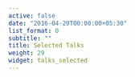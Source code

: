 ```yaml
---
active: false
date: "2016-04-20T00:00:00+05:30"
list_format: 0
subtitle: ""
title: Selected Talks
weight: 29
widget: talks_selected
---
```

